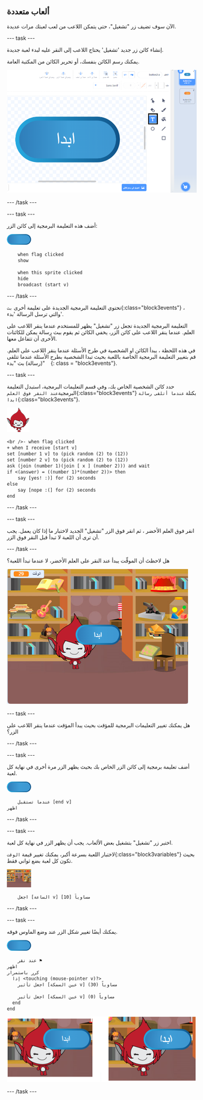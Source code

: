 ## ألعاب متعددة

الآن سوف تضيف زر "تشغيل"، حتى يتمكن اللاعب من لعب لعبتك مرات عديدة.

\--- task \---

إنشاء كائن زر جديد 'تشغيل' يحتاج اللاعب إلى النقر عليه لبدء لعبة جديدة.

يمكنك رسم الكائن بنفسك، أو تحرير الكائن من المكتبة العامة.

![صورة زر التشغيل](images/brain-play.png)

\--- /task \---

\--- task \---

أضف هذه التعليمة البرمجية إلى كائن الزر:

![كائن الزر](images/button-sprite.png)

```blocks3
    when flag clicked
    show

    when this sprite clicked
    hide
    broadcast (start v)
```

\--- /task \---

تحتوي التعليمة البرمجية الجديدة على تعليمة أخرى `بث`{:class="block3events"} ، والتي ترسل الرسالة 'بدء'.

التعليمة البرمجية الجديدة تجعل زر "تشغيل" يظهر للمستخدم عندما ينقر اللاعب على العلم. عندما ينقر اللاعب على كائن الزر، يخفي الكائن ثم يقوم ببث رسالة يمكن للكائنات الأخرى أن تتفاعل معها.

في هذه اللحظة ، يبدأ الكائن او الشخصية في طرح الأسئلة عندما ينقر اللاعب على العلم. قم بتغيير التعليمة البرمجية الخاصة باللعبة بحيث تبدا الشخصية بطرح الأسئلة عندما تتلقى (رسالة) بث "بدء" ` ` {: class = "block3events"}.

\--- task \---

حدد كائن الشخصية الخاص بك، وفي قسم التعليمات البرمجية، استبدل التعليمة البرمجية`عند النقر فوق العلم`{:class="block3events"} بكتلة `عندما أتلقى رسالة ابدا`{:class="block3events"}.

![كائن او الشخصية](images/giga-sprite.png)

```blocks3
<br />- when flag clicked
+ when I receive [start v]
set [number 1 v] to (pick random (2) to (12))
set [number 2 v] to (pick random (2) to (12))
ask (join (number 1)(join [ x ] (number 2))) and wait
if <(answer) = ((number 1)*(number 2))> then
    say [yes! :)] for (2) seconds
else
    say [nope :(] for (2) seconds
end
```

\--- /task \---

\--- task \---

انقر فوق العلم الأخضر ، ثم انقر فوق الزر "تشغيل" الجديد لاختبار ما إذا كان يعمل. يجب أن ترى أن اللعبة لا تبدأ قبل النقر فوق الزر.

\--- /task \---

هل لاحظتَ أن الموقِّت يبدأ عند النقر على العلم الأخضر، لا عندما تبدأ اللعبة؟

![تم بدء الموقّت](images/brain-timer-bug.png)

\--- task \---

هل يمكنك تغيير التعليمات البرمجية للمؤقت بحيث يبدأ المؤقت عندما ينقر اللاعب على الزر؟

\--- /task \---

\--- task \---

أضف تعليمة برمجية إلى كائن الزر الخاص بك بحيث يظهر الزر مرة أخرى في نهاية كل لعبة.

![كائن الزر](images/button-sprite.png)

```blocks3
    عندما تستقبل [end v]
اظهر
```

\--- /task \---

\--- task \---

اختبر زر "تشغيل" بتشغيل بعض الألعاب. يجب أن يظهر الزر في نهاية كل لعبة.

لاختبار اللعبة بسرعة أكبر، يمكنك تغيير قيمة `الوقت`{:class="block3variables"} بحيث تكون كل لعبة بضع ثواني فقط.

![المنصة](images/stage-sprite.png)

```blocks3
    اجعل [الساعة v] مساوياً [10]
```

\--- /task \---

\--- task \---

يمكنك أيضًا تغيير شكل الزر عند وضع الماوس فوقه.

![زر](images/button-sprite.png)

```blocks3
    عند نقر ⚑
اظهر
كرر باستمرار 
  إذا <touching (mouse-pointer v)?> 
    اجعل تأثير [عين السمكة v] مساوياً (30)
  
    اجعل تأثير [عين السمكة v] مساوياً (0)
  end
end
```

![لقطة الشاشة](images/brain-fisheye.png)

\--- /task \---